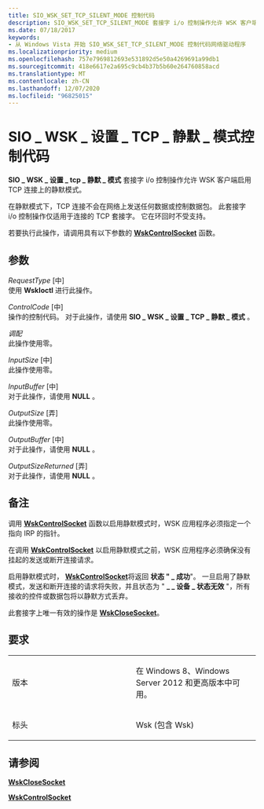 ```yaml
---
title: SIO_WSK_SET_TCP_SILENT_MODE 控制代码
description: SIO_WSK_SET_TCP_SILENT_MODE 套接字 i/o 控制操作允许 WSK 客户端启用 TCP 连接上的静默模式。
ms.date: 07/18/2017
keywords:
- 从 Windows Vista 开始 SIO_WSK_SET_TCP_SILENT_MODE 控制代码网络驱动程序
ms.localizationpriority: medium
ms.openlocfilehash: 757e7969812693e531892d5e50a4269691a99db1
ms.sourcegitcommit: 418e6617e2a695c9cb4b37b5b60e264760858acd
ms.translationtype: MT
ms.contentlocale: zh-CN
ms.lasthandoff: 12/07/2020
ms.locfileid: "96825015"
---
```

# <a name="sio_wsk_set_tcp_silent_mode-control-code"></a>SIO \_ WSK \_ 设置 \_ TCP \_ 静默 \_ 模式控制代码


**SIO \_ WSK \_ 设置 \_ tcp \_ 静默 \_ 模式** 套接字 i/o 控制操作允许 WSK 客户端启用 TCP 连接上的静默模式。

在静默模式下，TCP 连接不会在网络上发送任何数据或控制数据包。 此套接字 i/o 控制操作仅适用于连接的 TCP 套接字。 它在环回时不受支持。

若要执行此操作，请调用具有以下参数的 [**WskControlSocket**](/windows-hardware/drivers/ddi/wsk/nc-wsk-pfn_wsk_control_socket) 函数。

<a name="parameters"></a>参数
----------

*RequestType* \[中\]  
使用 **WskIoctl** 进行此操作。

*ControlCode* \[中\]  
操作的控制代码。 对于此操作，请使用 **SIO \_ WSK \_ 设置 \_ TCP \_ 静默 \_ 模式** 。

*调配*   
此操作使用零。

*InputSize* \[中\]  
此操作使用零。

*InputBuffer* \[中\]  
对于此操作，请使用 **NULL** 。

*OutputSize* \[弄\]  
此操作使用零。

*OutputBuffer* \[中\]  
对于此操作，请使用 **NULL** 。

*OutputSizeReturned* \[弄\]  
对于此操作，请使用 **NULL** 。

<a name="remarks"></a>备注
-------

调用 [**WskControlSocket**](/windows-hardware/drivers/ddi/wsk/nc-wsk-pfn_wsk_control_socket) 函数以启用静默模式时，WSK 应用程序必须指定一个指向 IRP 的指针。

在调用 [**WskControlSocket**](/windows-hardware/drivers/ddi/wsk/nc-wsk-pfn_wsk_control_socket) 以启用静默模式之前，WSK 应用程序必须确保没有挂起的发送或断开连接请求。

启用静默模式时， [**WskControlSocket**](/windows-hardware/drivers/ddi/wsk/nc-wsk-pfn_wsk_control_socket)将返回 **状态 " \_ 成功**"。 一旦启用了静默模式，发送和断开连接的请求将失败，并且状态为 " **\_ \_ 设备 \_ 状态无效** "，所有接收的控件或数据包将以静默方式丢弃。

此套接字上唯一有效的操作是 [**WskCloseSocket**](/windows-hardware/drivers/ddi/wsk/nc-wsk-pfn_wsk_close_socket)。

<a name="requirements"></a>要求
------------

<table>
<colgroup>
<col width="50%" />
<col width="50%" />
</colgroup>
<tbody>
<tr class="odd">
<td><p>版本</p></td>
<td><p>在 Windows 8、Windows Server 2012 和更高版本中可用。</p></td>
</tr>
<tr class="even">
<td><p>标头</p></td>
<td>Wsk (包含 Wsk) </td>
</tr>
</tbody>
</table>

## <a name="see-also"></a>请参阅


[**WskCloseSocket**](/windows-hardware/drivers/ddi/wsk/nc-wsk-pfn_wsk_close_socket)

[**WskControlSocket**](/windows-hardware/drivers/ddi/wsk/nc-wsk-pfn_wsk_control_socket)

 

